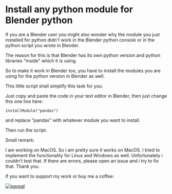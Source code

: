 # Install any python module for Blender python


If you are a Blender user you might also wonder why the module you just installed for python didn't work in the Blender python console or in the python script you wrote in Blender.

The reason for this is that Blender has its own python version and python libraries "inside" which it is using. 

So to make it work in Blender too, you have to install the modules you are using for the python version in Blender as well.

This little script shall simplify this task for you.

Just copy and paste the code in your text editor in Blender, then just change this one line here:

    installModule("pandas")
    
and replace "pandas" with whatever module you want to install.

Then run the script.





Small remark:

I am working on MacOS. So i am pretty sure it works on MacOS. I tried to implement the functionality for Linux and Windows as well. Unfortunately i couldn't test that. If there are errors, please open an issue and i try to fix that. Thank you.


If you want to support my work or buy me a coffee:

[![paypal](https://www.paypalobjects.com/en_US/i/btn/btn_donateCC_LG.gif)](https://www.paypal.com/paypalme/christophduyster)

